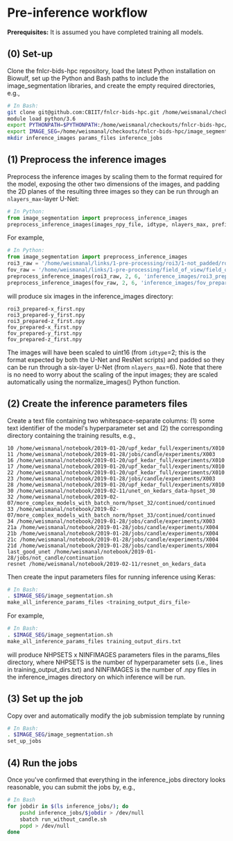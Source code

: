 # Pre-inference workflow

**Prerequisites:** It is assumed you have completed training all models.

## (0) Set-up

Clone the fnlcr-bids-hpc repository, load the latest Python installation on Biowulf, set up the Python and Bash paths to include the image_segmentation libraries, and create the empty required directories, e.g.,

```bash
# In Bash:
git clone git@github.com:CBIIT/fnlcr-bids-hpc.git /home/weismanal/checkouts
module load python/3.6
export PYTHONPATH=$PYTHONPATH:/home/weismanal/checkouts/fnlcr-bids-hpc/image_segmentation
export IMAGE_SEG=/home/weismanal/checkouts/fnlcr-bids-hpc/image_segmentation
mkdir inference_images params_files inference_jobs
```

## (1) Preprocess the inference images

Preprocess the inference images by scaling them to the format required for the model, exposing the other two dimensions of the images, and padding the 2D planes of the resulting three images so they can be run through an `nlayers_max`-layer U-Net:

```python
# In Python:
from image_segmentation import preprocess_inference_images
preprocess_inference_images(images_npy_file, idtype, nlayers_max, prefix)
```

For example,

```python
# In Python:
from image_segmentation import preprocess_inference_images
roi3_raw = '/home/weismanal/links/1-pre-processing/roi3/1-not_padded/roi3_images_original.npy'
fov_raw = '/home/weismanal/links/1-pre-processing/field_of_view/field_of_view.npy'
preprocess_inference_images(roi3_raw, 2, 6, 'inference_images/roi3_prepared')
preprocess_inference_images(fov_raw, 2, 6, 'inference_images/fov_prepared')
```

will produce six images in the inference_images directory:

```
roi3_prepared-x_first.npy
roi3_prepared-y_first.npy
roi3_prepared-z_first.npy
fov_prepared-x_first.npy
fov_prepared-y_first.npy
fov_prepared-z_first.npy
```

The images will have been scaled to uint16 (from `idtype`=2; this is the format expected by both the U-Net and ResNet scripts) and padded so they can be run through a six-layer U-Net (from `nlayers_max`=6).  Note that there is no need to worry about the scaling of the input images; they are scaled automatically using the normalize_images() Python function.

## (2) Create the inference parameters files

Create a text file containing two whitespace-separate columns: (1) some text identifier of the model's hyperparameter set and (2) the corresponding directory containing the training results, e.g.,

```
10 /home/weismanal/notebook/2019-01-20/upf_kedar_full/experiments/X010
11 /home/weismanal/notebook/2019-01-28/jobs/candle/experiments/X003
16 /home/weismanal/notebook/2019-01-20/upf_kedar_full/experiments/X010
17 /home/weismanal/notebook/2019-01-20/upf_kedar_full/experiments/X010
22 /home/weismanal/notebook/2019-01-20/upf_kedar_full/experiments/X010
23 /home/weismanal/notebook/2019-01-28/jobs/candle/experiments/X003
28 /home/weismanal/notebook/2019-01-20/upf_kedar_full/experiments/X010
30 /home/weismanal/notebook/2019-02-11/unet_on_kedars_data-hpset_30
32 /home/weismanal/notebook/2019-02-07/more_complex_models_with_batch_norm/hpset_32/continued/continued
33 /home/weismanal/notebook/2019-02-07/more_complex_models_with_batch_norm/hpset_33/continued/continued
34 /home/weismanal/notebook/2019-01-28/jobs/candle/experiments/X003
21a /home/weismanal/notebook/2019-01-28/jobs/candle/experiments/X004
21b /home/weismanal/notebook/2019-01-28/jobs/candle/experiments/X004
21c /home/weismanal/notebook/2019-01-28/jobs/candle/experiments/X004
21d /home/weismanal/notebook/2019-01-28/jobs/candle/experiments/X004
last_good_unet /home/weismanal/notebook/2019-01-28/jobs/not_candle/continuation
resnet /home/weismanal/notebook/2019-02-11/resnet_on_kedars_data
```

Then create the input parameters files for running inference using Keras:

```bash
# In Bash:
. $IMAGE_SEG/image_segmentation.sh
make_all_inference_params_files <training_output_dirs_file>
```

For example,

```bash
# In Bash:
. $IMAGE_SEG/image_segmentation.sh
make_all_inference_params_files training_output_dirs.txt
```

will produce NHPSETS x NINFIMAGES parameters files in the params_files directory, where NHPSETS is the number of hyperparameter sets (i.e., lines in training_output_dirs.txt) and NINFIMAGES is the number of .npy files in the inference_images directory on which inference will be run.

## (3) Set up the job

Copy over and automatically modify the job submission template by running

```bash
# In Bash:
. $IMAGE_SEG/image_segmentation.sh
set_up_jobs
```

## (4) Run the jobs

Once you've confirmed that everything in the inference_jobs directory looks reasonable, you can submit the jobs by, e.g.,

```bash
# In Bash
for jobdir in $(ls inference_jobs/); do
    pushd inference_jobs/$jobdir > /dev/null
    sbatch run_without_candle.sh
    popd > /dev/null
done
```